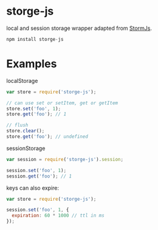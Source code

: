 storge-js
=========

local and session storage wrapper adapted from [StormJs](https://github.com/JosephClay/StormJS).

```js
npm install storge-js
```

Examples
=========

localStorage
```js
var store = require('storge-js');

// can use set or setItem, get or getItem
store.set('foo', 1);
store.get('foo'); // 1

// flush
store.clear();
store.get('foo'); // undefined
```

sessionStorage
```js
var session = require('storge-js').session;

session.set('foo', 1);
session.get('foo'); // 1
```

keys can also expire:
```js
var store = require('storge-js');

session.set('foo', 1, {
  expiration: 60 * 1000 // ttl in ms
});
```
